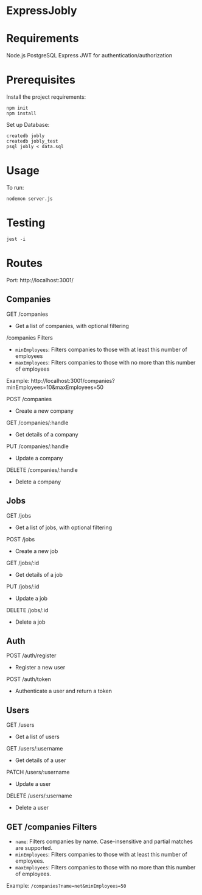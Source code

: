 # ExpressJobly

# Requirements 

Node.js
PostgreSQL
Express
JWT for authentication/authorization

# Prerequisites

Install the project requirements:

```
npm init
npm install
```

Set up Database: 

```
createdb jobly
createdb jobly_test
psql jobly < data.sql
```
# Usage

To run:
```
nodemon server.js
```

# Testing

```
jest -i
```

# Routes

Port: http://localhost:3001/

## Companies

GET /companies
- Get a list of companies, with optional filtering

/companies Filters

- `minEmployees`: Filters companies to those with at least this number of employees
- `maxEmployees`: Filters companies to those with no more than this number of employees

Example:
http://localhost:3001/companies?minEmployees=10&maxEmployees=50

POST /companies
- Create a new company

GET /companies/:handle
- Get details of a company

PUT /companies/:handle
- Update a company

DELETE /companies/:handle
- Delete a company

## Jobs

GET /jobs
- Get a list of jobs, with optional filtering

POST /jobs
- Create a new job

GET /jobs/:id
- Get details of a job

PUT /jobs/:id
- Update a job 

DELETE /jobs/:id
- Delete a job 

## Auth

POST /auth/register
- Register a new user

POST /auth/token 
- Authenticate a user and return a token

## Users

GET /users
- Get a list of users

GET /users/:username
- Get details of a user

PATCH /users/:username
- Update a user

DELETE /users/:username
- Delete a user

## GET /companies Filters

- `name`: Filters companies by name. Case-insensitive and partial matches are supported.
- `minEmployees`: Filters companies to those with at least this number of employees.
- `maxEmployees`: Filters companies to those with no more than this number of employees.

Example: `/companies?name=net&minEmployees=50`
